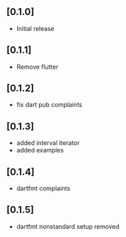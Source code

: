 ## [0.1.0]

- Initial release

## [0.1.1]

- Remove flutter

## [0.1.2]

- fix dart pub complaints

## [0.1.3]

- added interval iterator
- added examples

## [0.1.4]

- dartfmt complaints

## [0.1.5]

- dartfmt nonstandard setup removed

